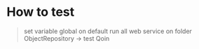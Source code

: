 # How to test 
> set variable global on default 
> run all web service on folder ObjectRepository -> test Qoin

